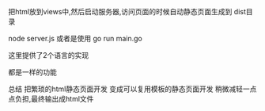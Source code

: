 把html放到views中,然后启动服务器,访问页面的时候自动静态页面生成到 dist目录

node server.js
或者是使用
go run main.go

这里提供了2个语言的实现

都是一样的功能

总结
把繁琐的html静态页面开发
变成可以复用模板的静态页面开发
稍微减轻一点点负担,最终输出成html文件
